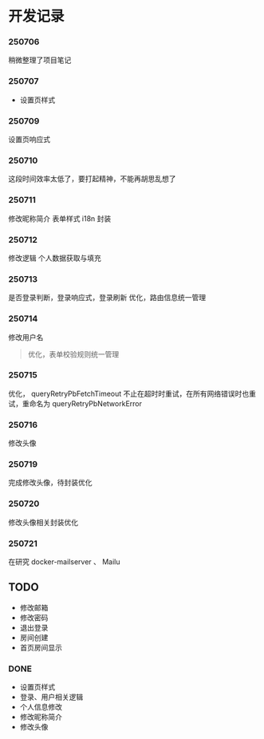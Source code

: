 # 开发记录

### 250706
稍微整理了项目笔记

### 250707
- 设置页样式

### 250709
设置页响应式

### 250710
这段时间效率太低了，要打起精神，不能再胡思乱想了

### 250711
修改昵称简介 表单样式 i18n 封装

### 250712
修改逻辑
个人数据获取与填充

### 250713
是否登录判断，登录响应式，登录刷新
优化，路由信息统一管理

### 250714
修改用户名
> 优化，表单校验规则统一管理

### 250715
优化， queryRetryPbFetchTimeout 不止在超时时重试，在所有网络错误时也重试，重命名为 queryRetryPbNetworkError

### 250716
修改头像

### 250719
完成修改头像，待封装优化

### 250720
修改头像相关封装优化

### 250721
在研究 docker-mailserver 、 Mailu

## TODO
- 修改邮箱
- 修改密码
- 退出登录
- 房间创建
- 首页房间显示

### DONE
- 设置页样式
- 登录、用户相关逻辑
- 个人信息修改
- 修改昵称简介
- 修改头像